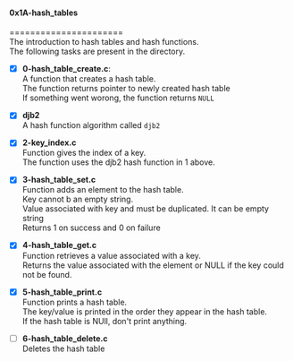 #### 0x1A-hash_tables     
======================      
The introduction to hash tables and hash functions.      
The following tasks are present in the directory.     
- [x] **0-hash_table_create.c**:    
A function that creates a hash table.    
The function returns pointer to newly created hash table     
If something went worong, the function returns `NULL`    

- [x] **djb2**    
A hash function algorithm called `djb2`   

- [x] **2-key_index.c**    
Function gives the index of a key.     
The function uses the djb2 hash function in 1 above.     

- [x] **3-hash_table_set.c**     
Function adds an element to the hash table.    
Key cannot b an empty string.     
Value associated with key and must be duplicated. It can be empty string     
Returns 1 on success and 0 on failure    

- [x] **4-hash_table_get.c**     
Function retrieves a value associated with a key.    
Returns the value associated with the element or NULL if the key could not be found.    

- [x] **5-hash_table_print.c**    
Function prints a hash table.    
The key/value is printed in the order they appear in the hash table.    
If the hash table is NUll, don't print anything.       

-[ ] **6-hash_table_delete.c**    
Deletes the hash table   

 

